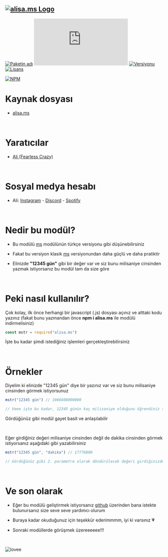 ## [![alisa.ms Logo](https://i.hizliresim.com/aug2sp9.png)](https://www.npmjs.com/package/alisa.ms/)


[![Paketin adı](https://img.shields.io/badge/Paketin%20adı-ms--tr-red)](https://www.npmjs.com/package/alisa.ms/)
[![Paket boyutu](https://img.shields.io/bundlephobia/min/alisa.ms?label=Paketin%20boyutu)](https://www.npmjs.com/package/alisa.ms/)
[![Versiyonu](https://img.shields.io/npm/v/alisa.ms.svg?label=Paketin%20versiyonu)](https://www.npmjs.com/package/alisa.ms/)
[![Lisans](https://img.shields.io/npm/l/alisa.ms.svg?label=Lisans)](https://www.npmjs.com/package/alisa.ms/)

[![NPM](https://nodei.co/npm/alisa.ms.png?downloads=true)](https://www.npmjs.com/package/alisa.ms/)

# Kaynak dosyası

- [alisa.ms](https://github.com/pordarman/alisa.ms)

<br>

# Yaratıcılar

- [Ali (Fearless Crazy)](https://github.com/pordarman)

<br>

# Sosyal medya hesabı

- Ali: [Instagram](https://www.instagram.com/ali.celk/) - [Discord](https://discord.com/users/488839097537003521) - [Spotify](https://open.spotify.com/user/215jixxk4morzgq5mpzsmwwqa?si=41e0583b36f9449b)

<br>

# Nedir bu modül?

- Bu modülü [ms](https://www.npmjs.com/package/ms/) modülünün türkçe versiyonu gibi düşünebilirsiniz

- Fakat bu versiyon klasik [ms](https://www.npmjs.com/package/ms/) versiyonundan daha güçlü ve daha pratiktir

- Elinizde **"12345 gün"** gibi bir değer var ve siz bunu milisaniye cinsinden yazmak istiyorsanız bu modül tam da size göre

<br>

# Peki nasıl kullanılır?

Çok kolay, ilk önce herhangi bir javascript (.js) dosyası açınız ve alttaki kodu yazınız (fakat bunu yazmandan önce **npm i alisa.ms** ile modülü indirmelisiniz)
<br>
```js
const mstr = require("alisa.ms")
```
İşte bu kadar şimdi istediğiniz işlemleri gerçekleştirebilirsiniz

<br>

# Örnekler

Diyelim ki elinizde "12345 gün" diye bir yazınız var ve siz bunu milisaniye cinsinden görmek istiyorsunuz
<br>

```js
mstr("12345 gün") // 1066608000000

// Veee işte bu kadar, 12345 günün kaç milisaniye olduğunu öğrendiniz tebrikleerrr 🎉
```
  
Gördüğünüz gibi modül gayet basit ve anlaşılabilir

<br>

Eğer girdiğiniz değeri milisaniye cinsinden değil de dakika cinsinden görmek istiyorsanız aşağıdaki gibi yazabilirsiniz
```js
mstr("12345 gün", "dakika") // 17776800

// Gördüğünüz gibi 2. parametre olarak döndürülecek değeri girdiğinizde o değer cinsinden döndürür
```

<br>

# Ve son olarak

- Eğer bu modülü geliştirmek istiyorsanız [github](https://github.com/pordarman) üzerinden bana istekte bulunursanız size seve seve yardımcı olurum

- Buraya kadar okuduğunuz için teşekkür ederimmmm, iyi ki varsınız 💗

- Sonraki modüllerde görüşmek üzereeeeee!!!

<br>

![lovee](https://i.giphy.com/media/R6gvnAxj2ISzJdbA63/giphy-downsized-large.gif)